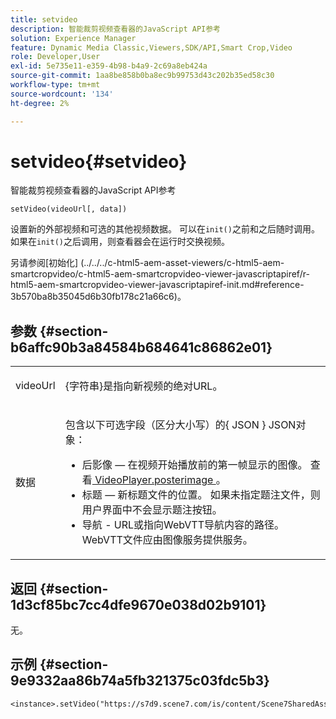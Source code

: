 ```yaml
---
title: setvideo
description: 智能裁剪视频查看器的JavaScript API参考
solution: Experience Manager
feature: Dynamic Media Classic,Viewers,SDK/API,Smart Crop,Video
role: Developer,User
exl-id: 5e735e11-e359-4b98-b4a9-2c69a8eb424a
source-git-commit: 1aa8be858b0ba8ec9b99753d43c202b35ed58c30
workflow-type: tm+mt
source-wordcount: '134'
ht-degree: 2%

---
```


# setvideo{#setvideo}

智能裁剪视频查看器的JavaScript API参考

`setVideo(videoUrl[, data])`

设置新的外部视频和可选的其他视频数据。 可以在`init()`之前和之后随时调用。 如果在`init()`之后调用，则查看器会在运行时交换视频。

另请参阅[初始化]
(../../../c-html5-aem-asset-viewers/c-html5-aem-smartcropvideo/c-html5-aem-smartcropvideo-viewer-javascriptapiref/r-html5-aem-smartcropvideo-viewer-javascriptapiref-init.md#reference-3b570ba8b35045d6b30fb178c21a66c6)。

## 参数 {#section-b6affc90b3a84584b684641c86862e01}

<table id="table_896DFF34A68A403DB93A6D597461A573"> 
 <tbody> 
  <tr> 
   <td colname="col1"> <p> <span class="codeph"> videoUrl </span> </p> </td> 
   <td colname="col2"> <p>{<span class="codeph">字符串</span>}是指向新视频的绝对URL。 </p> </td> 
  </tr> 
  <tr> 
   <td colname="col1"> <p> <span class="codeph">数据</span> </p> </td> 
   <td colname="col2"> <p>包含以下可选字段（区分大小写）的{ <span class="codeph"> JSON </span>} JSON对象： </p> <p> 
     <ul id="ul_26121393BC7145FF8A43C05ACCBEFF36"> 
      <li id="li_DA50E073F3D4460CBC34243A2CBCC895"> <span class="codeph">后影像</span> — 在视频开始播放前的第一帧显示的图像。 查看<a href="../../../c-html5-s7-aem-asset-viewers/c-html5-video-reference/c-html5-video-cmdref/r-html5-video-viewer-conf-attrib-videoplayer-posterimage.md#reference-9739abeeb9f64c02b5d2f7a0d1706103" format="dita" scope="local"> VideoPlayer.posterimage </a>。 </li> 
      <li id="li_4659E82D38EB4438AAA04FDEAF21B087"> <span class="codeph">标题</span> — 新标题文件的位置。 如果未指定题注文件，则用户界面中不会显示题注按钮。 </li> 
      <li id="li_A43A1BAB6B0F4A7981F71408F08F07D1"> <span class="codeph">导航</span> - URL或指向WebVTT导航内容的路径。 WebVTT文件应由图像服务提供服务。 </li> 
     </ul> </p> </td> 
  </tr> 
 </tbody> 
</table>

## 返回 {#section-1d3cf85bc7cc4dfe9670e038d02b9101}

无。

## 示例 {#section-9e9332aa86b74a5fb321375c03fdc5b3}

```
<instance>.setVideo("https://s7d9.scene7.com/is/content/Scene7SharedAssets/Glacier_Climber_MP4")
```
